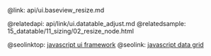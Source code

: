 @link: api/ui.baseview_resize.md

@relatedapi:
	api/link/ui.datatable_adjust.md
@relatedsample: 
	15_datatable/11_sizing/02_resize_node.html

@seolinktop: [javascript ui framework](https://webix.com)
@seolink: [javascript data grid](https://webix.com/widget/datatable/)